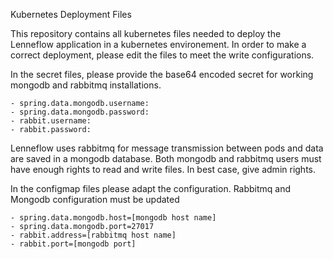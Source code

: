 Kubernetes Deployment Files

This repository contains all kubernetes files needed to deploy the Lenneflow application in a kubernetes environement.
In order to make a correct deployment, please edit the files to meet the write configurations.

In the secret files, please provide the base64 encoded secret for working mongodb and rabbitmq installations.
```
- spring.data.mongodb.username:
- spring.data.mongodb.password:
- rabbit.username:
- rabbit.password:
```
  
Lenneflow uses rabbitmq for message transmission between pods and data are saved in a mongodb database.
Both mongodb and rabbitmq users must have enough rights to read and write files. In best case, give admin rights.

In the configmap files please adapt the configuration. Rabbitmq and Mongodb configuration must be updated
```
- spring.data.mongodb.host=[mongodb host name]
- spring.data.mongodb.port=27017
- rabbit.address=[rabbitmq host name]
- rabbit.port=[mongodb port]
```
